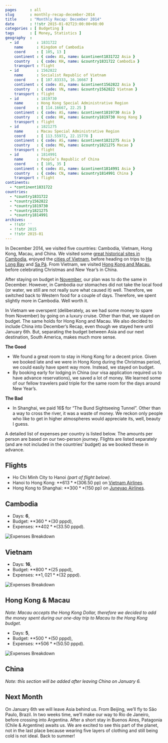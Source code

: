 ```yaml
---
pages      : all
slug       : monthly-recap-december-2014
title      : "Monthly Recap: December 2014"
date       : !!str 2015-01-02T23:00:00+08:00
categories : [ Budgeting ]
tags       : [ Money, Statistics ]
geography  :
  - id        : 1831722
    name      : Kingdom of Cambodia
    coord     : [ 105, 13 ]
    continent : { code: AS, name: &continent1831722 Asia }
    country   : { code: KH, name: &country1831722 Cambodia }
    transport : flight
  - id        : 1562822
    name      : Socialist Republic of Vietnam
    coord     : [ 107.83333, 16.16667 ]
    continent : { code: AS, name: &continent1562822 Asia }
    country   : { code: VN, name: &country1562822 Vietnam }
    transport : flight
  - id        : 1819730
    name      : Hong Kong Special Administrative Region
    coord     : [ 114.16667, 22.25 ]
    continent : { code: AS, name: &continent1819730 Asia }
    country   : { code: HK, name: &country1819730 Hong Kong }
    transport : flight
  - id        : 1821275
    name      : Macau Special Administrative Region
    coord     : [ 113.55972, 22.15778 ]
    continent : { code: AS, name: &continent1821275 Asia }
    country   : { code: MO, name: &country1821275 Macao }
    transport : flight
  - id        : 1814991
    name      : People’s Republic of China
    coord     : [ 105, 35 ]
    continent : { code: AS, name: &continent1814991 Asia }
    country   : { code: CN, name: &country1814991 China }
    transport : flight
continents:
  - *continent1831722
countries:
  - *country1831722
  - *country1562822
  - *country1819730
  - *country1821275
  - *country1814991
archives:
  - !!str ''
  - !!str 2015
  - !!str 2015-01
---
```


In December 2014, we visited five countries: Cambodia, Vietnam, Hong Kong, Macau, and China. We visited some [great historical sites in Cambodia](/blog/history-lessons-in-cambodia.html), enjoyed the [cities of Vietnam](/blog/cities-of-vietnam.html), before heading on trips to [Hạ Long Bay](/blog/two-day-cruise-in-ha-long-bay.html) and [Sa Pá](/blog/trekking-through-sapas-hmong-valley.html). From Vietnam, we visited [Hong Kong and Macau](/blog/shopping-and-gambling.html), before celebrating Christmas and New Year’s in China.

After staying on budget in [November](/blog/monthly-recap-november-2014.html), our plan was to do the same in December. However, in Cambodia our stomaches did not take the local food (or water, we still are not really sure what caused it) well. Therefore, we switched back to Western food for a couple of days. Therefore, we spent slightly more in Cambodia. Well worth it.

In Vietnam we overspent (deliberately, as we had some money to spare from November) by going on a luxury cruise. Other than that, we stayed on budget. The same holds for Hong Kong and Macau. We also decided to include China into December’s Recap, even though we stayed here until January 6th. But, separating the budget between Asia and our next destination, South America, makes much more sense.

**The Good**
* We found a great room to stay in Hong Kong for a decent price. Given we booked late and we were in Hong Kong during the Christmas period, we could easily have spent way more. Instead, we stayed on budget.
* By booking early for lodging in China (our visa application required us to have advance reservations), we saved a lot of money. We learned some of our fellow travelers paid triple for the same room for the days around New Year’s.

**The Bad**
* In Shanghai, we paid 16$ for  “The Bund Sightseeing Tunnel”. Other than a way to cross the river, it was a waste of money. We reckon only people who like to get in higher atmospheres would appreciate its, well, beauty I guess.

A detailed list of expenses per country is listed below. The amounts per person are based on our two-person journey. Flights are listed separately (and are not included in the countries’ budget) as we booked these in advance.

## Flights
* Ho Chi Minh City to Hanoi *(part of flight below)*.
* Hanoi to Hong Kong: **$613** ($306.50 pp) on [Vietnam Airlines](http://www.vietnamairlines.com/).
* Hong Kong to Shanghai: **$300** ($150 pp) on [Juneyao Airlines](http://www.juneyaoair.com/).

## Cambodia
* Days: **6**,
* Budget: **$360** ($30 pppd),
* Expenses: **$402** ($33.50 pppd).

<span class="img-thumbnail">![Expenses Breakdown](/images/budget-cambodia.png)</span>

## Vietnam
* Days: **16**,
* Budget: **$800** ($25 pppd),
* Expenses: **$1,021** ($32 pppd).

<span class="img-thumbnail">![Expenses Breakdown](/images/budget-vietnam.png)</span>

## Hong Kong & Macau
*Note: Macau accepts the Hong Kong Dollar, therefore we decided to add the money spent during our one-day trip to Macau to the Hong Kong budget.*

* Days: **5**,
* Budget: **$500** ($50 pppd),
* Expenses: **$506** ($50.50 pppd).

<span class="img-thumbnail">![Expenses Breakdown](/images/budget-hong-kong.png)</span>

## China
*Note: this section will be added after leaving China on January 6.*

## Next Month
On January 6th we will leave Asia behind us. From Beijing, we’ll fly to São Paulo, Brazil. In two weeks time, we’ll make our way to Rio de Janeiro, before crossing into Argentina. After a short stay in Buenos Aires, Patagonia (Chile & Argentine) awaits us. We are excited to see this part of the planet, not in the last place because wearing five layers of clothing and still being cold is not ideal. Back to summer!